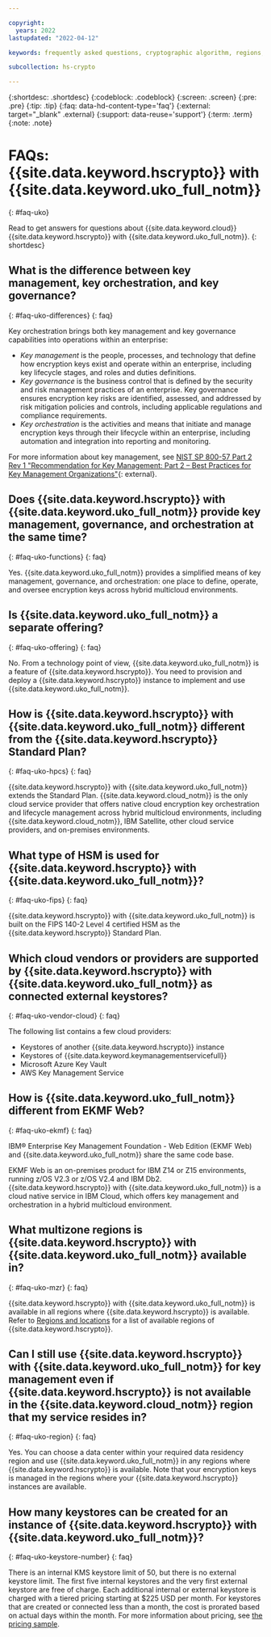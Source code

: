 ```yaml
---

copyright:
  years: 2022
lastupdated: "2022-04-12"

keywords: frequently asked questions, cryptographic algorithm, regions, pricing, security compliance, key ceremony, critical security parameters, cryptographic module, security Level, fips, performance, capacity

subcollection: hs-crypto

---
```


{:shortdesc: .shortdesc}
{:codeblock: .codeblock}
{:screen: .screen}
{:pre: .pre}
{:tip: .tip}
{:faq: data-hd-content-type='faq'}
{:external: target="_blank" .external}
{:support: data-reuse='support'}
{:term: .term}
{:note: .note}

# FAQs: {{site.data.keyword.hscrypto}} with {{site.data.keyword.uko_full_notm}}
{: #faq-uko}

Read to get answers for questions about {{site.data.keyword.cloud}} {{site.data.keyword.hscrypto}} with {{site.data.keyword.uko_full_notm}}.
{: shortdesc}


## What is the difference between key management, key orchestration, and key governance?
{: #faq-uko-differences}
{: faq}

Key orchestration brings both key management and key governance capabilities into operations within an enterprise: 

* *Key management* is the people, processes, and technology that define how encryption keys exist and operate within an enterprise, including key lifecycle stages, and roles and duties definitions. 
* *Key governance* is the business control that is defined by the security and risk management practices of an enterprise. Key governance ensures encryption key risks are identified, assessed, and addressed by risk mitigation policies and controls, including applicable regulations and compliance requirements.
* *Key orchestration* is the activities and means that initiate and manage encryption keys through their lifecycle within an enterprise, including automation and integration into reporting and monitoring. 

For more information about key management, see [NIST SP 800-57 Part 2 Rev 1 "Recommendation for Key Management: Part 2 – Best Practices for Key Management Organizations"](https://nvlpubs.nist.gov/nistpubs/SpecialPublications/NIST.SP.800-57pt2r1.pdf){: external}.


## Does {{site.data.keyword.hscrypto}} with {{site.data.keyword.uko_full_notm}} provide key management, governance, and orchestration at the same time?
{: #faq-uko-functions}
{: faq}

Yes. {{site.data.keyword.uko_full_notm}} provides a simplified means of key management, governance, and orchestration: one place to define, operate, and oversee encryption keys across hybrid multicloud environments.  


## Is {{site.data.keyword.uko_full_notm}} a separate offering?
{: #faq-uko-offering}
{: faq}

No. From a technology point of view, {{site.data.keyword.uko_full_notm}} is a feature of {{site.data.keyword.hscrypto}}. You need to provision and deploy a {{site.data.keyword.hscrypto}} instance to implement and use {{site.data.keyword.uko_full_notm}}. 

## How is {{site.data.keyword.hscrypto}} with {{site.data.keyword.uko_full_notm}} different from the {{site.data.keyword.hscrypto}} Standard Plan?
{: #faq-uko-hpcs}
{: faq}

{{site.data.keyword.hscrypto}} with {{site.data.keyword.uko_full_notm}} extends the Standard Plan. {{site.data.keyword.cloud_notm}} is the only cloud service provider that offers native cloud encryption key orchestration and lifecycle management across hybrid multicloud environments, including {{site.data.keyword.cloud_notm}}, IBM Satellite, other cloud service providers, and on-premises environments.  


## What type of HSM is used for {{site.data.keyword.hscrypto}} with {{site.data.keyword.uko_full_notm}}?
{: #faq-uko-fips}
{: faq}

{{site.data.keyword.hscrypto}} with {{site.data.keyword.uko_full_notm}} is built on the FIPS 140-2 Level 4 certified HSM as the  {{site.data.keyword.hscrypto}} Standard Plan.

## Which cloud vendors or providers are supported by {{site.data.keyword.hscrypto}} with {{site.data.keyword.uko_full_notm}} as connected external keystores?
{: #faq-uko-vendor-cloud}
{: faq}

The following list contains a few cloud providers:

- Keystores of another {{site.data.keyword.hscrypto}} instance
- Keystores of {{site.data.keyword.keymanagementservicefull}}
- Microsoft Azure Key Vault
- AWS Key Management Service





## How is {{site.data.keyword.uko_full_notm}} different from EKMF Web?
{: #faq-uko-ekmf}
{: faq}

IBM&reg; Enterprise Key Management Foundation - Web Edition (EKMF Web) and {{site.data.keyword.uko_full_notm}} share the same code base. 

EKMF Web is an on-premises product for IBM Z14 or Z15 environments, running z/OS V2.3 or z/OS V2.4 and IBM Db2. {{site.data.keyword.hscrypto}} with {{site.data.keyword.uko_full_notm}} is a cloud native service in IBM Cloud, which offers key management and orchestration in a hybrid multicloud environment.


## What multizone regions is {{site.data.keyword.hscrypto}} with {{site.data.keyword.uko_full_notm}} available in? 
{: #faq-uko-mzr}
{: faq}

{{site.data.keyword.hscrypto}} with {{site.data.keyword.uko_full_notm}} is available in all regions where {{site.data.keyword.hscrypto}} is available. Refer to [Regions and locations](/docs/hs-crypto?topic=hs-crypto-regions) for a list of available regions of {{site.data.keyword.hscrypto}}.


## Can I still use {{site.data.keyword.hscrypto}} with {{site.data.keyword.uko_full_notm}} for key management even if {{site.data.keyword.hscrypto}} is not available in the {{site.data.keyword.cloud_notm}} region that my service resides in?
{: #faq-uko-region}
{: faq}

Yes. You can choose a data center within your required data residency region and use {{site.data.keyword.uko_full_notm}} in any regions where {{site.data.keyword.hscrypto}} is available. Note that your encryption keys is managed in the regions where your {{site.data.keyword.hscrypto}} instances are available.

## How many keystores can be created for an instance of {{site.data.keyword.hscrypto}} with {{site.data.keyword.uko_full_notm}}?
{: #faq-uko-keystore-number}
{: faq}

There is an internal KMS keystore limit of 50, but there is no external keystore limit. The first five internal keystores and the very first external keystore are free of charge. Each additional internal or external keystore is charged with a tiered pricing starting at $225 USD per month. For keystores that are created or connected less than a month, the cost is prorated based on actual days within the month. For more information about pricing, see [the pricing sample](/docs/hs-crypto?topic=hs-crypto-faq-pricing#faq-how-charge-hpcs-uko).

